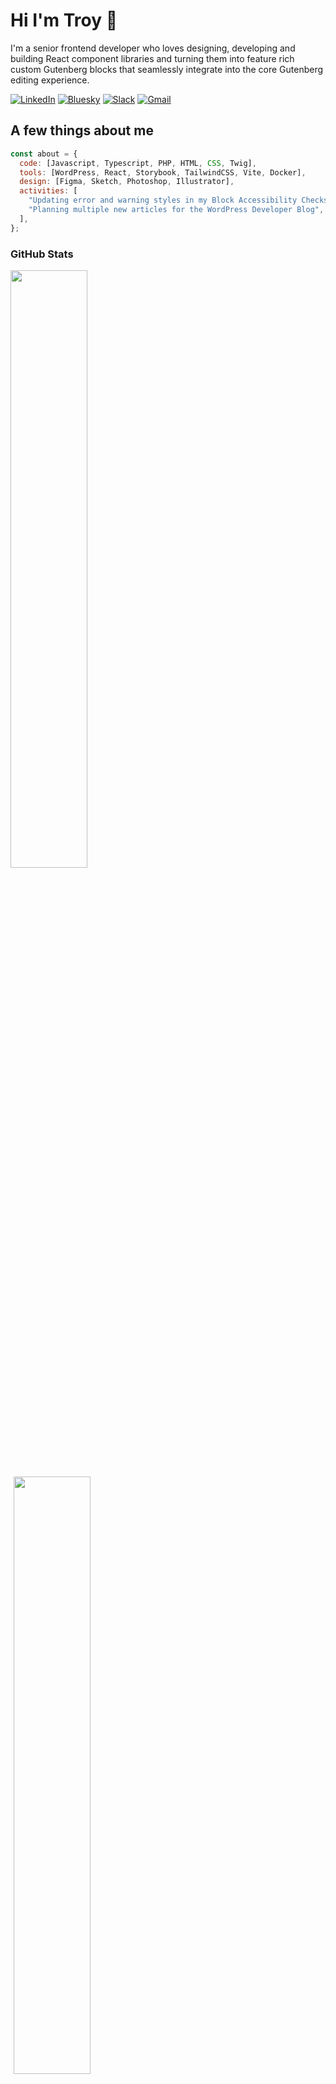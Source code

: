 # Hi I'm Troy 👋

I'm a senior frontend developer who loves designing, developing and building React component libraries and turning them into feature rich custom Gutenberg blocks that seamlessly integrate into the core Gutenberg editing experience.

[![LinkedIn](https://img.shields.io/badge/linkedin-%230077B5.svg?style=for-the-badge&logo=linkedin&logoColor=white)](https://www.linkedin.com/in/troychaplin/)
[![Bluesky](https://img.shields.io/badge/Bluesky-0285FF?style=for-the-badge&logo=Bluesky&logoColor=white)](https://bsky.app/profile/troychaplin.bsky.social)
[![Slack](https://img.shields.io/badge/Slack-4A154B?style=for-the-badge&logo=slack&logoColor=white)](https://wordpress.slack.com/team/U037DA4G0)
[![Gmail](https://img.shields.io/badge/Gmail-D14836?style=for-the-badge&logo=gmail&logoColor=white)](mailto:troy.chaplin@gmail.com)

## A few things about me

```javascript
const about = {
  code: [Javascript, Typescript, PHP, HTML, CSS, Twig],
  tools: [WordPress, React, Storybook, TailwindCSS, Vite, Docker],
  design: [Figma, Sketch, Photoshop, Illustrator],
  activities: [
    "Updating error and warning styles in my Block Accessibility Checks plugin",
    "Planning multiple new articles for the WordPress Developer Blog",
  ],
};
```

### GitHub Stats

<div>
  <img style="margin-right:5px" width="49.5%" align="top" src="https://streak-stats.demolab.com/?user=troychaplin&theme=react&border=61dafb&hide_border=true" />
  <img style="margin-left:5px" width="49.5%" align="top" src="https://github-readme-stats.vercel.app/api?username=troychaplin&show_icons=true&theme=react&border_color=61dafb&hide_border=true" />
</div>

## WordPress, Community and Contributions

- **Dot Org Profile:** [https://profiles.wordpress.org/areziaal](https://profiles.wordpress.org/areziaal)
- **Make WordPress on Slack:** [https://wordpress.slack.com/team/U037DA4G0](https://wordpress.slack.com/team/U037DA4G0)

### Contributions

- [Gutenberg](https://github.com/wordpress/gutenberg)
- [Twenty Twenty-Five](https://github.com/wordpress/twentytwentyfive)

### WordPress Developer Blog

- [One hook to rule them all: The many faces of block categories](https://developer.wordpress.org/news/2025/01/one-hook-to-rule-them-all-the-many-faces-of-block-categories/) (January 21, 2025)
- [Bridging the gap: Hybrid themes](https://developer.wordpress.org/news/2024/12/bridging-the-gap-hybrid-themes/) (December 3, 2024)
- [How to build a multi-block plugin](https://developer.wordpress.org/news/2024/09/how-to-build-a-multi-block-plugin/) (September 17, 2024)

### Plugins

- [Block Accessibility Checks](https://wordpress.org/plugins/block-accessibility-checks/)
- [Block Finder](https://wordpress.org/plugins/block-finder/)

### WordCamps

- **Organizer:** Canada 2025, Ottawa 2017, Ottawa 2016, Ottawa 2014
- **Speaker:** Ottawa 2013, Ottawa 2014, Montreal 2013
- **Attendee:** Toronto 2009, Montreal 2010, Montreal 2011, Montreal 2012, San Francisco 2014
